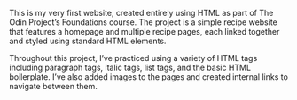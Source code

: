 This is my very first website, created entirely using HTML as part of The Odin Project’s Foundations course. The project is a simple recipe website that features a homepage and multiple recipe pages, each linked together and styled using standard HTML elements.

Throughout this project, I’ve practiced using a variety of HTML tags including paragraph tags, italic tags, list tags, and the basic HTML boilerplate. I’ve also added images to the pages and created internal links to navigate between them.
